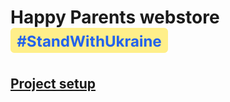 # Happy Parents webstore [![Stand With Ukraine](https://raw.githubusercontent.com/vshymanskyy/StandWithUkraine/main/badges/StandWithUkraine.svg)](https://stand-with-ukraine.pp.ua)
## [Project setup](https://github.com/Happy-Parents/happy-parents-ua/wiki/General-Information#project-setup)
